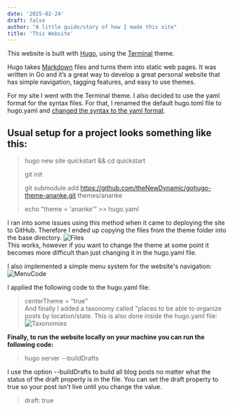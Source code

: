 ```yaml
---
date: '2025-02-24'
draft: false
author: "A little guide/story of how I made this site"
title: 'This Website'
---
```


This website is built with [Hugo](https://gohugo.io), using the [Terminal](https://github.com/panr/hugo-theme-terminal/) theme.  
  
Hugo takes [Markdown](https://www.markdownguide.org/) files and turns them into static web pages. It was written in Go and it’s a great way to develop a great personal website that has simple navigation, tagging features, and easy to use themes.  
  
For my site I went with the Terminal theme. I also decided to use the yaml format for the syntax files. For that, I renamed the default hugo.toml file to hugo.yaml and [changed the syntax to the yaml format](https://he3.app/en/blogs/yaml-to-toml-a-comprehensive-guide-for-developers/).   

Usual setup for a project looks something like this:  
----------
> hugo new site quickstart && cd quickstart   
>  
> git init  
>  
> git submodule add https://github.com/theNewDynamic/gohugo-theme-ananke.git themes/ananke    
>  
> echo "theme = 'ananke'" >> hugo.yaml
  
I ran into some issues using this method when it came to deploying the site to GitHub. Therefore I ended up copying the files from the theme folder into the base directory. 
![Files](../../filesystem.png#img.center)  
This works, however if you want to change the theme at some point it becomes more difficult than just changing it in the hugo.yaml file.

I also implemented a simple menu system for the website's navigation: 
![MenuCode](../../menucode.png#img.center)   
  
I applied the following code to the hugo.yaml file:  
> centerTheme = "true"  
And finally I added a taxonomy called "places to be able to organize posts by location/state. This is also done inside the hugo.yaml file:  
![Taxonomies](../../taxonomies.png#img.center)  

**Finally, to run the website locally on your machine you can run the following code:**
> hugo server --buildDrafts  
  
I use the option --buildDrafts to build all blog posts no matter what the status of the draft property is in the file. You can set the draft property to true so your post isn't live until you change the value.  
>  draft: true  
  






